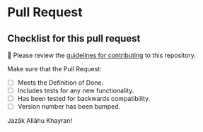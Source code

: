 # Pull Request

## Checklist for this pull request

🚨 Please review the [guidelines for contributing](./CONTRIBUTING.md) to this repository.

Make sure that the Pull Request:

- [ ] Meets the Definition of Done.
- [ ] Includes tests for any new functionality.
- [ ] Has been tested for backwards compatibility.
- [ ] Version number has been bumped.

Jazāk Allāhu Khayran!
